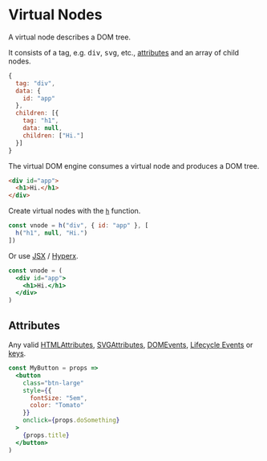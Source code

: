 # Virtual Nodes

A virtual node describes a DOM tree.

It consists of a tag, e.g. <samp>div</samp>, <samp>svg</samp>, etc., [attributes](#attributes) and an array of child nodes.

```js
{
  tag: "div",
  data: {
    id: "app"
  },
  children: [{
    tag: "h1",
    data: null,
    children: ["Hi."]
  }]
}
```

The virtual DOM engine consumes a virtual node and produces a DOM tree.

```html
<div id="app">
  <h1>Hi.</h1>
</div>
```

Create virtual nodes with the [`h`](/docs/api.md#h) function.

```js
const vnode = h("div", { id: "app" }, [
  h("h1", null, "Hi.")
])
```

Or use [JSX](https://facebook.github.io/react/docs/jsx-in-depth.html) / [Hyperx](https://github.com/substack/hyperx).

```jsx
const vnode = (
  <div id="app">
    <h1>Hi.</h1>
  </div>
)
```

## Attributes

Any valid [HTMLAttributes](https://developer.mozilla.org/en-US/docs/Web/HTML/Attributes), [SVGAttributes](https://developer.mozilla.org/en-US/docs/Web/SVG/Attribute), [DOMEvents](https://developer.mozilla.org/en-US/docs/Web/Events), [Lifecycle Events](/docs/lifecycle-events.md) or [keys](/docs/keys.md).

```jsx
const MyButton = props =>
  <button
    class="btn-large"
    style={{
      fontSize: "5em",
      color: "Tomato"
    }}
    onclick={props.doSomething}
  >
    {props.title}
  </button>
)
```

